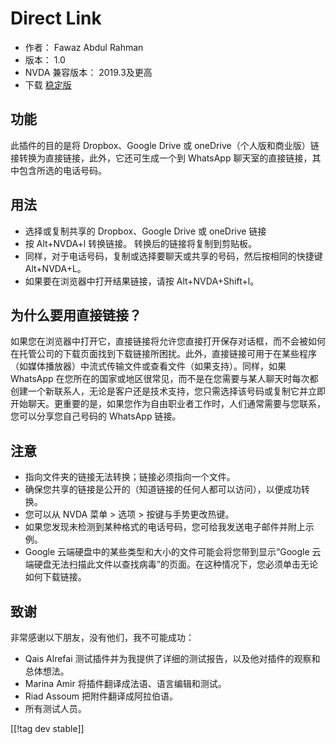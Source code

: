 # Direct Link #

* 作者： Fawaz Abdul Rahman
* 版本： 1.0
* NVDA 兼容版本： 2019.3及更高
* 下载 [稳定版][1]

## 功能
此插件的目的是将 Dropbox、Google Drive 或 oneDrive（个人版和商业版）链接转换为直接链接，此外，它还可生成一个到
WhatsApp 聊天室的直接链接，其中包含所选的电话号码。

## 用法
* 选择或复制共享的 Dropbox、Google Drive 或 oneDrive 链接
* 按 Alt+NVDA+l 转换链接。
  转换后的链接将复制到剪贴板。
* 同样，对于电话号码，复制或选择要聊天或共享的号码，然后按相同的快捷键 Alt+NVDA+L。
* 如果要在浏览器中打开结果链接，请按 Alt+NVDA+Shift+l。

## 为什么要用直接链接？
如果您在浏览器中打开它，直接链接将允许您直接打开保存对话框，而不会被如何在托管公司的下载页面找到下载链接所困扰。此外，直接链接可用于在某些程序（如媒体播放器）中流式传输文件或查看文件（如果支持）。同样，如果
WhatsApp
在您所在的国家或地区很常见，而不是在您需要与某人聊天时每次都创建一个新联系人，无论是客户还是技术支持，您只需选择该号码或复制它并立即开始聊天。更重要的是，如果您作为自由职业者工作时，人们通常需要与您联系，您可以分享您自己号码的
WhatsApp 链接。

## 注意
* 指向文件夹的链接无法转换；链接必须指向一个文件。
* 确保您共享的链接是公开的（知道链接的任何人都可以访问），以便成功转换。
* 您可以从 NVDA 菜单 > 选项 > 按键与手势更改热键。
* 如果您发现未检测到某种格式的电话号码，您可给我发送电子邮件并附上示例。
* Google 云端硬盘中的某些类型和大小的文件可能会将您带到显示“Google
  云端硬盘无法扫描此文件以查找病毒”的页面。在这种情况下，您必须单击无论如何下载链接。

## 致谢
非常感谢以下朋友，没有他们，我不可能成功：

* Qais Alrefai 测试插件并为我提供了详细的测试报告，以及他对插件的观察和总体想法。
* Marina Amir 将插件翻译成法语、语言编辑和测试。
* Riad Assoum 把附件翻译成阿拉伯语。
* 所有测试人员。

[[!tag dev stable]]

[1]: https://www.nvaccess.org/addonStore/legacy?file=directlink
